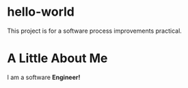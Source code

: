 # hello-world
This project is for a software process improvements practical.
</br>
<h1>A Little About Me</h1>
</hr>
<p>I am a software <b>Engineer!</b><p>
